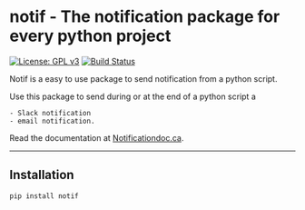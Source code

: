 # notif - The notification package for every python project
[![License: GPL v3](https://img.shields.io/badge/License-GPL%20v3-blue.svg)](http://www.gnu.org/licenses/gpl-3.0)
[![Build Status](https://travis-ci.org/GRAAL-Research/poutyne.svg?branch=master)](https://travis-ci.com/davebulaval/notification)

Notif is a easy to use package to send notification from a python script.

Use this package to send during or at the end of a python script a

    - Slack notification
    - email notification.
    
Read the documentation at [Notificationdoc.ca](https://notificationdoc.ca).

---------

## Installation

```shell script
pip install notif
```

